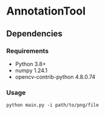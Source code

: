# AnnotationTool

## Dependencies
### Requirements
- Python 3.8+
- numpy 1.24.1
- opencv-contrib-python 4.8.0.74

### Usage
    python main.py -i path/to/png/file
